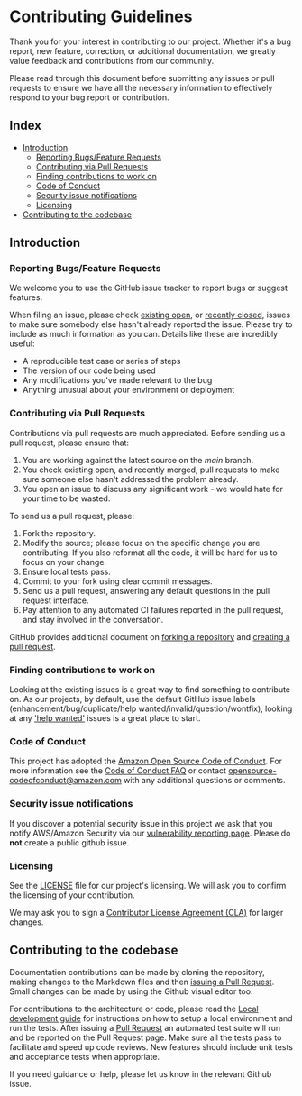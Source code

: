 # Contributing Guidelines

Thank you for your interest in contributing to our project. Whether it's a bug
report, new feature, correction, or additional documentation, we greatly value
feedback and contributions from our community.

Please read through this document before submitting any issues or pull requests
to ensure we have all the necessary information to effectively respond to your
bug report or contribution.

## Index

- [Introduction](#introduction)
  - [Reporting Bugs/Feature Requests](#reporting-bugsfeature-requests)
  - [Contributing via Pull Requests](#contributing-via-pull-requests)
  - [Finding contributions to work on](#finding-contributions-to-work-on)
  - [Code of Conduct](#code-of-conduct)
  - [Security issue notifications](#security-issue-notifications)
  - [Licensing](#licensing)
- [Contributing to the codebase](#contributing-to-the-codebase)

## Introduction

### Reporting Bugs/Feature Requests

We welcome you to use the GitHub issue tracker to report bugs or suggest
features.

When filing an issue, please check
[existing open](https://github.com/awslabs/frontend-discovery-service/issues), or
[recently closed](https://github.com/awslabs/frontend-discovery-service/issues?utf8=%E2%9C%93&q=is%3Aissue%20is%3Aclosed%20),
issues to make sure somebody else hasn't already reported the issue. Please try
to include as much information as you can. Details like these are incredibly
useful:

- A reproducible test case or series of steps
- The version of our code being used
- Any modifications you've made relevant to the bug
- Anything unusual about your environment or deployment

### Contributing via Pull Requests

Contributions via pull requests are much appreciated. Before sending us a pull
request, please ensure that:

1. You are working against the latest source on the _main_ branch.
2. You check existing open, and recently merged, pull requests to make sure
   someone else hasn't addressed the problem already.
3. You open an issue to discuss any significant work - we would hate for your
   time to be wasted.

To send us a pull request, please:

1. Fork the repository.
2. Modify the source; please focus on the specific change you are contributing.
   If you also reformat all the code, it will be hard for us to focus on your
   change.
3. Ensure local tests pass.
4. Commit to your fork using clear commit messages.
5. Send us a pull request, answering any default questions in the pull request
   interface.
6. Pay attention to any automated CI failures reported in the pull request, and
   stay involved in the conversation.

GitHub provides additional document on
[forking a repository](https://help.github.com/articles/fork-a-repo/) and
[creating a pull request](https://help.github.com/articles/creating-a-pull-request/).

### Finding contributions to work on

Looking at the existing issues is a great way to find something to contribute
on. As our projects, by default, use the default GitHub issue labels
(enhancement/bug/duplicate/help wanted/invalid/question/wontfix), looking at any
['help wanted'](https://github.com/awslabs/frontend-discovery-service/labels/help%20wanted)
issues is a great place to start.

### Code of Conduct

This project has adopted the
[Amazon Open Source Code of Conduct](https://aws.github.io/code-of-conduct). For
more information see the
[Code of Conduct FAQ](https://aws.github.io/code-of-conduct-faq) or contact
opensource-codeofconduct@amazon.com with any additional questions or comments.

### Security issue notifications

If you discover a potential security issue in this project we ask that you
notify AWS/Amazon Security via our
[vulnerability reporting page](http://aws.amazon.com/security/vulnerability-reporting/).
Please do **not** create a public github issue.

### Licensing

See the
[LICENSE](https://github.com/awslabs/frontend-discovery-service/blob/main/LICENSE)
file for our project's licensing. We will ask you to confirm the licensing of
your contribution.

We may ask you to sign a
[Contributor License Agreement (CLA)](http://en.wikipedia.org/wiki/Contributor_License_Agreement)
for larger changes.

## Contributing to the codebase

Documentation contributions can be made by cloning the repository, making
changes to the Markdown files and then
[issuing a Pull Request](#contributing-via-pull-requests). Small changes can be
made by using the Github visual editor too.

For contributions to the architecture or code, please read the
[Local development guide](docs/LOCAL_DEVELOPMENT.md) for instructions on how to
setup a local environment and run the tests. After issuing a
[Pull Request](#contributing-via-pull-requests) an automated test suite will run
and be reported on the Pull Request page. Make sure all the tests pass to
facilitate and speed up code reviews. New features should include unit tests and
acceptance tests when appropriate.

If you need guidance or help, please let us know in the relevant Github issue.
